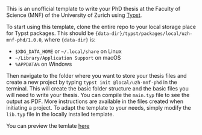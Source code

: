 This is an unofficial template to write your PhD thesis at the Faculty of Science (MNF) of the University of Zurich using [Typst](https://typst.app/).

To start using this template, clone the entire repo to your local storage place for Typst packages. This should be `{data-dir}/typst/packages/local/uzh-mnf-phd/1.0.0`, where `{data-dir}` is:
- `$XDG_DATA_HOME` or `~/.local/share` on Linux
- `~/Library/Application Support` on macOS
- `%APPDATA%` on Windows

Then navigate to the folder where you want to store your thesis files and create a new project by typing `typst init @local/uzh-mnf-phd` in the terminal. This will create the basic folder structure and the basic files you will need to write your thesis. You can compile the `main.typ` file to see the output as PDF. More instructions are available in the files created when initiating a project. To adapt the template to your needs, simply modify the `lib.typ` file in the locally installed template.

You can preview the temlate [here](src/main.pdf)
